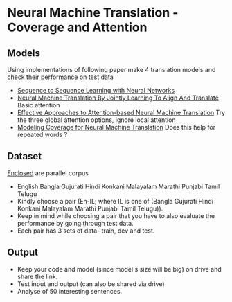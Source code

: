# Neural Machine Translation - Coverage and Attention

## Models

Using implementations of following paper make 4 translation models and check their performance on test data

- [Sequence to Sequence Learning with Neural Networks](papers/seq2seq.pdf)
- [Neural Machine Translation By Jointly Learning To Align And Translate](papers/enc-dec.pdf) Basic attention
- [Effective Approaches to Attention-based Neural Machine Translation](papers/attention.pdf) Try the three global attention options, ignore local attention
- [Modeling Coverage for Neural Machine Translation](papers/coverage.pdf) Does this help for repeated words ?

## Dataset

[Enclosed](https://drive.google.com/open?id=1ilP2_6N0clzTm8IWCQ0MC7MxrJXuOiH3) are parallel corpus
- English Bangla Gujurati Hindi Konkani Malayalam Marathi Punjabi Tamil Telugu
- Kindly choose a pair (En-IL; where IL is one of (Bangla Gujurati Hindi Konkani Malayalam Marathi Punjabi Tamil Telugu)).
- Keep in mind while choosing a pair that you have to also evaluate the performance by going through test data.
- Each pair has 3 sets of data- train, dev and test.

## Output

- Keep your code and model (since model's size will be big) on drive and share the link.
- Test input and output (can also be shared via drive)
- Analyse of 50 interesting sentences. 
